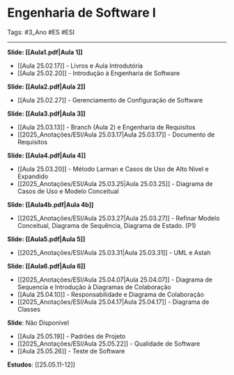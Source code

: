 # Engenharia de Software I

Tags: #3_Ano #ES #ESI 

---

**Slide: [[Aula1.pdf|Aula 1]]**
* [[Aula 25.02.17]] - Livros e Aula Introdutória
* [[Aula 25.02.20]] - Introdução à Engenharia de Software

**Slide: [[Aula2.pdf|Aula 2]]**
* [[Aula 25.02.27]] - Gerenciamento de Configuração de Software

**Slide: [[Aula3.pdf|Aula 3]]**
* [[Aula 25.03.13]] - Branch (Aula 2) e Engenharia de Requisitos
* [[2025_Anotações/ESI/Aula 25.03.17|Aula 25.03.17]] - Documento de Requisitos

**Slide: [[Aula4.pdf|Aula 4]]**
* [[Aula 25.03.20]] - Método Larman e Casos de Uso de Alto Nível e Expandido
* [[2025_Anotações/ESI/Aula 25.03.25|Aula 25.03.25]] - Diagrama de Casos de Uso e Modelo Conceitual

**Slide: [[Aula4b.pdf|Aula 4b]]**
- [[2025_Anotações/ESI/Aula 25.03.27|Aula 25.03.27]] - Refinar Modelo Conceitual, Diagrama de Sequência, Diagrama de Estado. (P1)

**Slide: [[Aula5.pdf|Aula 5]]**
- [[2025_Anotações/ESI/Aula 25.03.31|Aula 25.03.31]] - UML e Astah

**Slide: [[Aula6.pdf|Aula 6]]**
- [[2025_Anotações/ESI/Aula 25.04.07|Aula 25.04.07]] - Diagrama de Sequencia e Introdução à Diagramas de Colaboração
- [[Aula 25.04.10]] - Responsabilidade e Diagrama de Colaboração
- [[2025_Anotações/ESI/Aula 25.04.17|Aula 25.04.17]] - Diagrama de Classes

**Slide**: Não Disponível
- [[Aula 25.05.19]] - Padrões de Projeto
- [[2025_Anotações/ESI/Aula 25.05.22]] - Qualidade de Software
- [[Aula 25.05.26]] - Teste de Software

**Estudos**: [[25.05.11-12]]